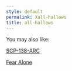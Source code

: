 ```yaml
---
style: default
permalink: Xall-hallows
title: all-hallows
---
```

You may also like:

[SCP-138-ARC](http://scp-wiki.net/scp-138-arc)

[Fear Alone](http://scp-wiki.net/fear-alone)
